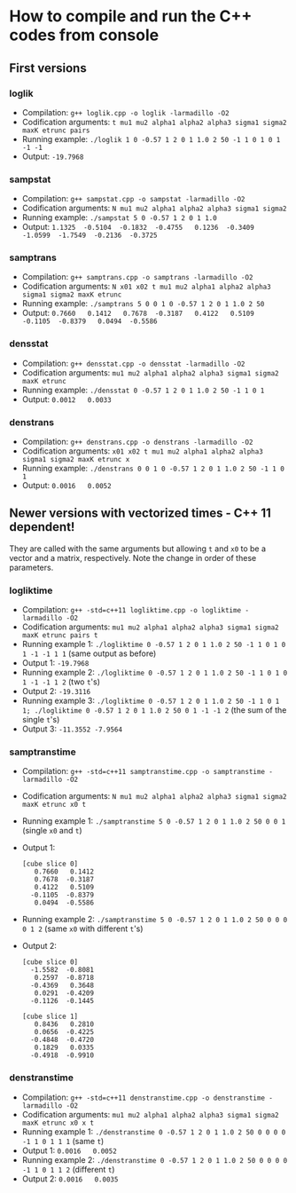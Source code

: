 
How to compile and run the C++ codes from console
=================================================

## First versions

### loglik

 - Compilation: `g++ loglik.cpp -o loglik -larmadillo -O2`
 - Codification arguments: `t mu1 mu2 alpha1 alpha2 alpha3 sigma1 sigma2 maxK etrunc pairs`
 - Running example: `./loglik 1 0 -0.57 1 2 0 1 1.0 2 50 -1 1 0 1 0 1 -1 -1`
 - Output: `-19.7968`

### sampstat

 - Compilation: `g++ sampstat.cpp -o sampstat -larmadillo -O2`
 - Codification arguments: `N mu1 mu2 alpha1 alpha2 alpha3 sigma1 sigma2`
 - Running example: `./sampstat 5 0 -0.57 1 2 0 1 1.0`
 - Output: `1.1325  -0.5104  -0.1832  -0.4755   0.1236  -0.3409  -1.0599  -1.7549  -0.2136  -0.3725`

### samptrans

 - Compilation: `g++ samptrans.cpp -o samptrans -larmadillo -O2`
 - Codification arguments: `N x01 x02 t mu1 mu2 alpha1 alpha2 alpha3 sigma1 sigma2 maxK etrunc`
 - Running example: `./samptrans 5 0 0 1 0 -0.57 1 2 0 1 1.0 2 50`
 - Output: `0.7660   0.1412   0.7678  -0.3187   0.4122   0.5109  -0.1105  -0.8379   0.0494  -0.5586`

### densstat

 - Compilation: `g++ densstat.cpp -o densstat -larmadillo -O2`
 - Codification arguments: `mu1 mu2 alpha1 alpha2 alpha3 sigma1 sigma2 maxK etrunc`
 - Running example: `./densstat 0 -0.57 1 2 0 1 1.0 2 50 -1 1 0 1`
 - Output: `0.0012   0.0033`

### denstrans

 - Compilation: `g++ denstrans.cpp -o denstrans -larmadillo -O2`
 - Codification arguments: `x01 x02 t mu1 mu2 alpha1 alpha2 alpha3 sigma1 sigma2 maxK etrunc x`
 - Running example: `./denstrans 0 0 1 0 -0.57 1 2 0 1 1.0 2 50 -1 1 0 1`
 - Output: `0.0016   0.0052`

## Newer versions with vectorized times - C++ 11 dependent!

They are called with the same arguments but allowing `t` and `x0` to be a vector and a matrix, respectively. Note the change in order of these parameters.

### logliktime

 - Compilation: `g++ -std=c++11 logliktime.cpp -o logliktime -larmadillo -O2`
 - Codification arguments: `mu1 mu2 alpha1 alpha2 alpha3 sigma1 sigma2 maxK etrunc pairs t`
 - Running example 1: `./logliktime 0 -0.57 1 2 0 1 1.0 2 50 -1 1 0 1 0 1 -1 -1 1 1` (same output as before)
 - Output 1: `-19.7968`
 - Running example 2: `./logliktime 0 -0.57 1 2 0 1 1.0 2 50 -1 1 0 1 0 1 -1 -1 1 2` (two `t`'s)
 - Output 2: `-19.3116`
 - Running example 3: `./logliktime 0 -0.57 1 2 0 1 1.0 2 50 -1 1 0 1 1; ./logliktime 0 -0.57 1 2 0 1 1.0 2 50 0 1 -1 -1 2` (the sum of the single `t`'s)
 - Output 3: `-11.3552 -7.9564`

### samptranstime

 - Compilation: `g++ -std=c++11 samptranstime.cpp -o samptranstime -larmadillo -O2`
 - Codification arguments: `N mu1 mu2 alpha1 alpha2 alpha3 sigma1 sigma2 maxK etrunc x0 t`
 - Running example 1: `./samptranstime 5 0 -0.57 1 2 0 1 1.0 2 50 0 0 1` (single `x0` and `t`)
 - Output 1:

    ```
    [cube slice 0]
       0.7660   0.1412
       0.7678  -0.3187
       0.4122   0.5109
      -0.1105  -0.8379
       0.0494  -0.5586
    ```
    
 - Running example 2: `./samptranstime 5 0 -0.57 1 2 0 1 1.0 2 50 0 0 0 0 1 2` (same `x0` with different `t`'s)
 - Output 2:
    ```
    [cube slice 0]
      -1.5582  -0.8081
       0.2597  -0.8718
      -0.4369   0.3648
       0.0291  -0.4209
      -0.1126  -0.1445

    [cube slice 1]
       0.8436   0.2810
       0.0656  -0.4225
      -0.4848  -0.4720
       0.1829   0.0335
      -0.4918  -0.9910
    ```
### denstranstime

 - Compilation: `g++ -std=c++11 denstranstime.cpp -o denstranstime -larmadillo -O2`
 - Codification arguments: `mu1 mu2 alpha1 alpha2 alpha3 sigma1 sigma2 maxK etrunc x0 x t`
 - Running example 1: `./denstranstime 0 -0.57 1 2 0 1 1.0 2 50 0 0 0 0 -1 1 0 1 1 1` (same `t`)
 - Output 1: `0.0016   0.0052`
 - Running example 2: `./denstranstime 0 -0.57 1 2 0 1 1.0 2 50 0 0 0 0 -1 1 0 1 1 2` (different `t`)
 - Output 2: `0.0016   0.0035`
